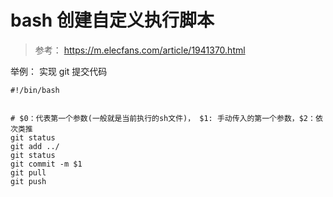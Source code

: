 # bash 创建自定义执行脚本

> 参考： https://m.elecfans.com/article/1941370.html

举例：
实现 git 提交代码

```shell
#!/bin/bash


# $0：代表第一个参数(一般就是当前执行的sh文件)， $1: 手动传入的第一个参数，$2：依次类推
git status
git add ../
git status
git commit -m $1
git pull
git push
```
